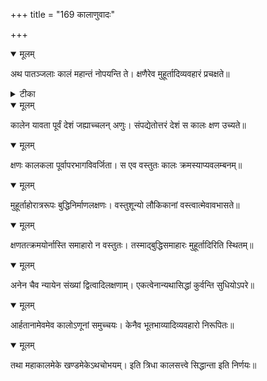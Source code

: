 +++
title = "169 कालाणुवादः"

+++


<details open><summary>मूलम्</summary>

अथ पातञ्जलाः कालं महान्तं नोपयन्ति ते। क्षणैरेव मुहूर्तादिव्यवहारं प्रचक्षते॥
</details>



<details><summary>टीका</summary>

पा. भा.[3-51]
</details>



<details open><summary>मूलम्</summary>

कालेन यावता पूर्वं देशं जह्याच्चलन् अणुः। संपद्येतोत्तरं देशं स कालः क्षण उच्यते॥
</details>



<details open><summary>मूलम्</summary>

क्षणः कालकला पूर्वापरभागविवर्जिता। स एव वस्तुतः कालः क्रमस्याप्यवलम्बनम्॥
</details>



<details open><summary>मूलम्</summary>

मुहूर्ताहोरात्ररूपः बुद्धिनिर्माणलक्षणः। वस्तुशून्यो लौकिकानां वस्त्वात्मेवावभासते॥
</details>



<details open><summary>मूलम्</summary>

क्षणतत्क्रमयोर्नास्ति समाहारो न वस्तुतः। तस्माद्बुद्धिसमाहारः मुहूर्तादिरिति स्थितम्॥
</details>



<details open><summary>मूलम्</summary>

अनेन चैव न्यायेन संख्यां द्वित्वादिलक्षणाम्। एकत्वेनान्यथासिद्धां कुर्वन्ति सुधियोऽपरे॥
</details>



<details open><summary>मूलम्</summary>

आर्हतानामेवमेव कालोऽणूनां समुच्चयः। केनैव भूतभाव्यादिव्यवहारो निरूपितः॥
</details>



<details open><summary>मूलम्</summary>

तथा महाकालमेके खण्डमेकेऽथचोभयम्। इति त्रिधा कालसत्त्वे सिद्धान्ता इति निर्णयः॥
</details>


